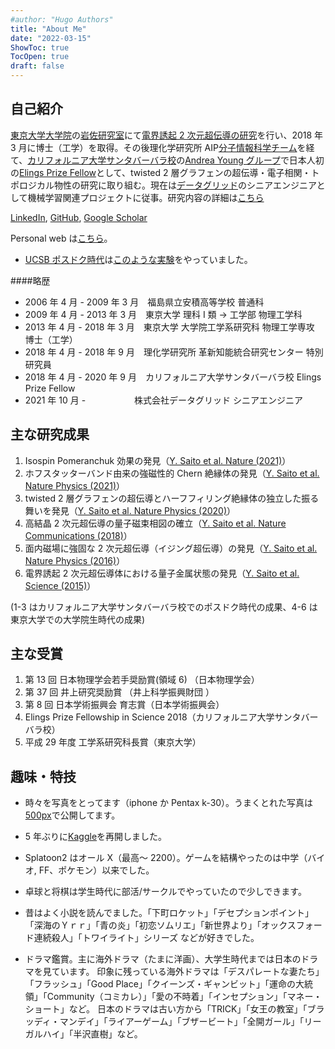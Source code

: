 ```yaml
---
#author: "Hugo Authors"
title: "About Me"
date: "2022-03-15"
ShowToc: true
TocOpen: true
draft: false
---
```


## 自己紹介

[東京大学大学院](https://www.u-tokyo.ac.jp/en/index.html)の[岩佐研究室](http://iwasa.t.u-tokyo.ac.jp/)にて[電界誘起 2 次元超伝導の研究](https://ci.nii.ac.jp/naid/500001415739)を行い、2018 年 3 月に博士（工学）を取得。その後理化学研究所 AIP[分子情報科学チーム](https://www.riken.jp/research/labs/aip/goalorient_tech/mol_inf/index.html)を経て、[カリフォルニア大学サンタバーバラ校](https://www.ucsb.edu/)の[Andrea Young グループ](https://www.afylab.com/)で日本人初の[Elings Prize Fellow](https://www.cnsi.ucsb.edu/resources/funding/elings-prize/fellows)として、twisted 2 層グラフェンの超伝導・電子相関・トポロジカル物性の研究に取り組む。現在は[データグリッド](https://datagrid.co.jp/)のシニアエンジニアとして機械学習関連プロジェクトに従事。研究内容の詳細は[こちら](https://www.yusaito.com/research/)

[LinkedIn](https://www.linkedin.com/in/yu-saito-03080088/), [GitHub](https://github.com/yseeker), [Google Scholar](https://scholar.google.com/citations?hl=en&user=M3gyCrUAAAAJ)

Personal web は[こちら](https://www.yusaito.com)。

- [UCSB ポスドク時代](https://ys-blog.hatenadiary.com/entry/2021/08/15/133141)は[このような実験](https://ys-blog.hatenadiary.com/entry/2021/07/27/142301)をやっていました。

####略歴

- 2006 年 4 月 - 2009 年 3 月　福島県立安積高等学校 普通科
- 2009 年 4 月 - 2013 年 3 月　東京大学 理科 I 類 → 工学部 物理工学科
- 2013 年 4 月 - 2018 年 3 月　東京大学 大学院工学系研究科 物理工学専攻 博士（工学）
- 2018 年 4 月 - 2018 年 9 月　理化学研究所 革新知能統合研究センター 特別研究員
- 2018 年 4 月 - 2020 年 9 月　カリフォルニア大学サンタバーバラ校 Elings Prize Fellow
- 2021 年 10 月 - 　　　　　 株式会社データグリッド シニアエンジニア

## 主な研究成果

1. Isospin Pomeranchuk 効果の発見（[Y. Saito et al. Nature (2021)](https://www.nature.com/articles/s41586-021-03409-2)）
2. ホフスタッターバンド由来の強磁性的 Chern 絶縁体の発見（[Y. Saito et al. Nature Physics (2021)](https://www.nature.com/articles/s41567-020-01129-4)）
3. twisted 2 層グラフェンの超伝導とハーフフィリング絶縁体の独立した振る舞いを発見（[Y. Saito et al. Nature Physics (2020)](https://www.nature.com/articles/s41567-020-0928-3)）
4. 高結晶 2 次元超伝導の量子磁束相図の確立（[Y. Saito et al. Nature Communications (2018)](https://www.nature.com/articles/s41567-020-01129-4)）
5. 面内磁場に強固な 2 次元超伝導（イジング超伝導）の発見（[Y. Saito et al. Nature Physics (2016)](https://www.nature.com/articles/nphys3580)）
6. 電界誘起 2 次元超伝導体における量子金属状態の発見（[Y. Saito et al. Science (2015)](https://science.sciencemag.org/content/350/6259/409)）

(1-3 はカリフォルニア大学サンタバーバラ校でのポスドク時代の成果、4-6 は東京大学での大学院生時代の成果)

## 主な受賞

1. 第 13 回 日本物理学会若手奨励賞(領域 6) （日本物理学会）
2. 第 37 回 井上研究奨励賞 （井上科学振興財団 ）
3. 第 8 回 日本学術振興会 育志賞（日本学術振興会）
4. Elings Prize Fellowship in Science 2018（カリフォルニア大学サンタバーバラ校）
5. 平成 29 年度 工学系研究科長賞（東京大学）

## 趣味・特技

- 時々を写真をとってます（iphone か Pentax k-30）。うまくとれた写真は[500px](https://500px.com/p/yusaito?view=photos)で公開してます。

- 5 年ぶりに[Kaggle](https://www.kaggle.com/yseeker)を再開しました。

- Splatoon2 はオール X（最高～ 2200）。ゲームを結構やったのは中学（バイオ, FF、ポケモン）以来でした。

- 卓球と将棋は学生時代に部活/サークルでやっていたので少しできます。

- 昔はよく小説を読んでました。「下町ロケット」「デセプションポイント」「深海のＹｒｒ」「青の炎」「初恋ソムリエ」「新世界より」「オックスフォード連続殺人」「トワイライト」シリーズ
  などが好きでした。

- ドラマ鑑賞。主に海外ドラマ（たまに洋画）、大学生時代までは日本のドラマを見ています。
  印象に残っている海外ドラマは「デスパレートな妻たち」「フラッシュ」「Good Place」「クイーンズ・ギャンビット」「運命の大統領」「Community（コミカレ）」「愛の不時着」「インセプション」「マネー・ショート」など。
  日本のドラマは古い方から「TRICK」「女王の教室」「ブラッディ・マンデイ」「ライアーゲーム」「ブザービート」「全開ガール」「リーガルハイ」「半沢直樹」など。
